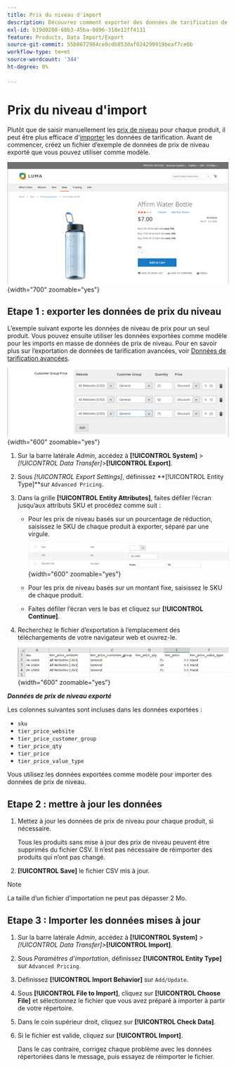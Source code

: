 ```yaml
---
title: Prix du niveau d'import
description: Découvrez comment exporter des données de tarification de niveau et importer des données mises à jour.
exl-id: b19d0208-68b3-45ba-9896-318e12ff4131
feature: Products, Data Import/Export
source-git-commit: 55b0672984ce8cdb853daf024299919beaf7ce0b
workflow-type: tm+mt
source-wordcount: '344'
ht-degree: 0%

---
```


# Prix du niveau d&#39;import

Plutôt que de saisir manuellement les [prix de niveau](../catalog/product-price-tier.md) pour chaque produit, il peut être plus efficace d&#39;[importer](data-import.md) les données de tarification. Avant de commencer, créez un fichier d’exemple de données de prix de niveau exporté que vous pouvez utiliser comme modèle.

![Exemple de vitrine - tarification à plusieurs niveaux](./assets/storefront-tier-pricing-water-bottle.png){width="700" zoomable="yes"}

## Etape 1 : exporter les données de prix du niveau

L’exemple suivant exporte les données de niveau de prix pour un seul produit. Vous pouvez ensuite utiliser les données exportées comme modèle pour les imports en masse de données de prix de niveau. Pour en savoir plus sur l’exportation de données de tarification avancées, voir [Données de tarification avancées](data-attributes-product.md#advanced-pricing-attributes).

![Prix par niveaux de produit](./assets/price-tier-customer-group-discount.png){width="600" zoomable="yes"}

1. Sur la barre latérale _Admin_, accédez à **[!UICONTROL System]** > _[!UICONTROL Data Transfer]_>**[!UICONTROL Export]**.

1. Sous _[!UICONTROL Export Settings]_, définissez **[!UICONTROL Entity Type]**sur `Advanced Pricing`.

1. Dans la grille **[!UICONTROL Entity Attributes]**, faites défiler l’écran jusqu’aux attributs SKU et procédez comme suit :

   - Pour les prix de niveau basés sur un pourcentage de réduction, saisissez le SKU de chaque produit à exporter, séparé par une virgule.

     ![Exportation de données - SKU de produit](./assets/price-tier-export-sku.png){width="600" zoomable="yes"}

   - Pour les prix de niveau basés sur un montant fixe, saisissez le SKU de chaque produit.

   - Faites défiler l’écran vers le bas et cliquez sur **[!UICONTROL Continue]**.

1. Recherchez le fichier d’exportation à l’emplacement des téléchargements de votre navigateur web et ouvrez-le.

   ![Exemple - exportation des données de prix du niveau de remise du groupe de clients](./assets/price-tier-customer-group-discount-export.png){width="600" zoomable="yes"}

**_Données de prix de niveau exporté_**

Les colonnes suivantes sont incluses dans les données exportées :

- `sku`
- `tier_price_website`
- `tier_price_customer_group`
- `tier_price_qty`
- `tier_price`
- `tier_price_value_type`

Vous utilisez les données exportées comme modèle pour importer des données de prix de niveau.

## Etape 2 : mettre à jour les données

1. Mettez à jour les données de prix de niveau pour chaque produit, si nécessaire.

   Tous les produits sans mise à jour des prix de niveau peuvent être supprimés du fichier CSV. Il n’est pas nécessaire de réimporter des produits qui n’ont pas changé.

1. **[!UICONTROL Save]** le fichier CSV mis à jour.

>[!NOTE]
>
>La taille d’un fichier d’importation ne peut pas dépasser 2 Mo.

## Etape 3 : Importer les données mises à jour

1. Sur la barre latérale _Admin_, accédez à **[!UICONTROL System]** > _[!UICONTROL Data Transfer]_>**[!UICONTROL Import]**.

1. Sous _Paramètres d’importation_, définissez **[!UICONTROL Entity Type]** sur `Advanced Pricing`.

1. Définissez **[!UICONTROL Import Behavior]** sur `Add/Update`.

1. Sous **[!UICONTROL File to Import]**, cliquez sur **[!UICONTROL Choose File]** et sélectionnez le fichier que vous avez préparé à importer à partir de votre répertoire.

1. Dans le coin supérieur droit, cliquez sur **[!UICONTROL Check Data]**.

1. Si le fichier est valide, cliquez sur **[!UICONTROL Import]**.

   Dans le cas contraire, corrigez chaque problème avec les données répertoriées dans le message, puis essayez de réimporter le fichier.
